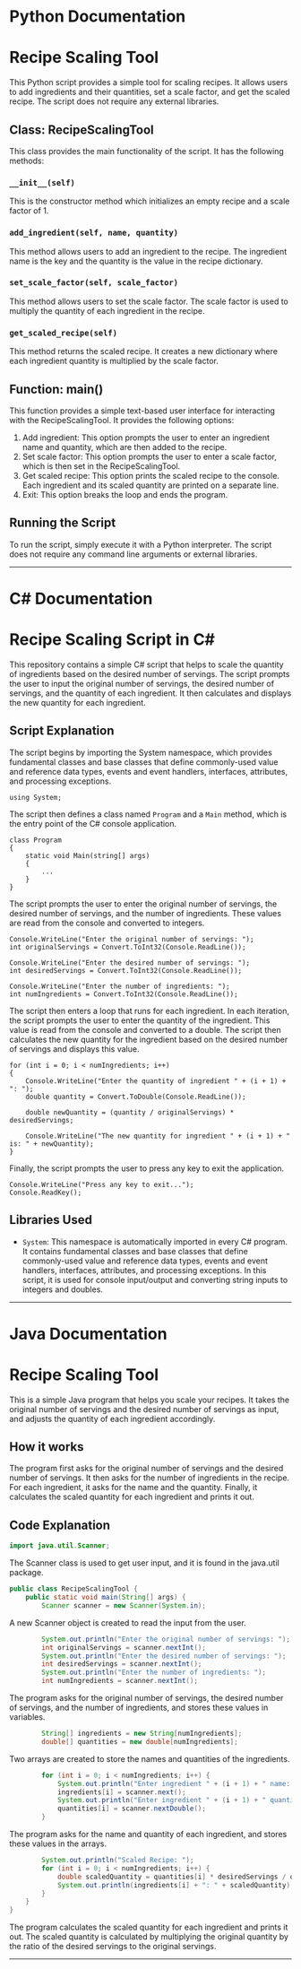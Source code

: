 # Python Documentation

# Recipe Scaling Tool

This Python script provides a simple tool for scaling recipes. It allows users to add ingredients and their quantities, set a scale factor, and get the scaled recipe. The script does not require any external libraries.

## Class: RecipeScalingTool

This class provides the main functionality of the script. It has the following methods:

### `__init__(self)`

This is the constructor method which initializes an empty recipe and a scale factor of 1.

### `add_ingredient(self, name, quantity)`

This method allows users to add an ingredient to the recipe. The ingredient name is the key and the quantity is the value in the recipe dictionary.

### `set_scale_factor(self, scale_factor)`

This method allows users to set the scale factor. The scale factor is used to multiply the quantity of each ingredient in the recipe.

### `get_scaled_recipe(self)`

This method returns the scaled recipe. It creates a new dictionary where each ingredient quantity is multiplied by the scale factor.

## Function: main()

This function provides a simple text-based user interface for interacting with the RecipeScalingTool. It provides the following options:

1. Add ingredient: This option prompts the user to enter an ingredient name and quantity, which are then added to the recipe.
2. Set scale factor: This option prompts the user to enter a scale factor, which is then set in the RecipeScalingTool.
3. Get scaled recipe: This option prints the scaled recipe to the console. Each ingredient and its scaled quantity are printed on a separate line.
4. Exit: This option breaks the loop and ends the program.

## Running the Script

To run the script, simply execute it with a Python interpreter. The script does not require any command line arguments or external libraries.

---

# C# Documentation

# Recipe Scaling Script in C#

This repository contains a simple C# script that helps to scale the quantity of ingredients based on the desired number of servings. The script prompts the user to input the original number of servings, the desired number of servings, and the quantity of each ingredient. It then calculates and displays the new quantity for each ingredient.

## Script Explanation

The script begins by importing the System namespace, which provides fundamental classes and base classes that define commonly-used value and reference data types, events and event handlers, interfaces, attributes, and processing exceptions.

```CSharp
using System;
```

The script then defines a class named `Program` and a `Main` method, which is the entry point of the C# console application.

```CSharp
class Program
{
    static void Main(string[] args)
    {
        ...
    }
}
```

The script prompts the user to enter the original number of servings, the desired number of servings, and the number of ingredients. These values are read from the console and converted to integers.

```CSharp
Console.WriteLine("Enter the original number of servings: ");
int originalServings = Convert.ToInt32(Console.ReadLine());

Console.WriteLine("Enter the desired number of servings: ");
int desiredServings = Convert.ToInt32(Console.ReadLine());

Console.WriteLine("Enter the number of ingredients: ");
int numIngredients = Convert.ToInt32(Console.ReadLine());
```

The script then enters a loop that runs for each ingredient. In each iteration, the script prompts the user to enter the quantity of the ingredient. This value is read from the console and converted to a double. The script then calculates the new quantity for the ingredient based on the desired number of servings and displays this value.

```CSharp
for (int i = 0; i < numIngredients; i++)
{
    Console.WriteLine("Enter the quantity of ingredient " + (i + 1) + ": ");
    double quantity = Convert.ToDouble(Console.ReadLine());

    double newQuantity = (quantity / originalServings) * desiredServings;

    Console.WriteLine("The new quantity for ingredient " + (i + 1) + " is: " + newQuantity);
}
```

Finally, the script prompts the user to press any key to exit the application.

```CSharp
Console.WriteLine("Press any key to exit...");
Console.ReadKey();
```

## Libraries Used

- `System`: This namespace is automatically imported in every C# program. It contains fundamental classes and base classes that define commonly-used value and reference data types, events and event handlers, interfaces, attributes, and processing exceptions. In this script, it is used for console input/output and converting string inputs to integers and doubles.

---

# Java Documentation

# Recipe Scaling Tool

This is a simple Java program that helps you scale your recipes. It takes the original number of servings and the desired number of servings as input, and adjusts the quantity of each ingredient accordingly.

## How it works

The program first asks for the original number of servings and the desired number of servings. It then asks for the number of ingredients in the recipe. For each ingredient, it asks for the name and the quantity. Finally, it calculates the scaled quantity for each ingredient and prints it out.

## Code Explanation

```java
import java.util.Scanner;
```
The Scanner class is used to get user input, and it is found in the java.util package.

```java
public class RecipeScalingTool {
    public static void main(String[] args) {
        Scanner scanner = new Scanner(System.in);
```
A new Scanner object is created to read the input from the user.

```java
        System.out.println("Enter the original number of servings: ");
        int originalServings = scanner.nextInt();
        System.out.println("Enter the desired number of servings: ");
        int desiredServings = scanner.nextInt();
        System.out.println("Enter the number of ingredients: ");
        int numIngredients = scanner.nextInt();
```
The program asks for the original number of servings, the desired number of servings, and the number of ingredients, and stores these values in variables.

```java
        String[] ingredients = new String[numIngredients];
        double[] quantities = new double[numIngredients];
```
Two arrays are created to store the names and quantities of the ingredients.

```java
        for (int i = 0; i < numIngredients; i++) {
            System.out.println("Enter ingredient " + (i + 1) + " name: ");
            ingredients[i] = scanner.next();
            System.out.println("Enter ingredient " + (i + 1) + " quantity: ");
            quantities[i] = scanner.nextDouble();
        }
```
The program asks for the name and quantity of each ingredient, and stores these values in the arrays.

```java
        System.out.println("Scaled Recipe: ");
        for (int i = 0; i < numIngredients; i++) {
            double scaledQuantity = quantities[i] * desiredServings / originalServings;
            System.out.println(ingredients[i] + ": " + scaledQuantity);
        }
    }
}
```
The program calculates the scaled quantity for each ingredient and prints it out. The scaled quantity is calculated by multiplying the original quantity by the ratio of the desired servings to the original servings.

---
